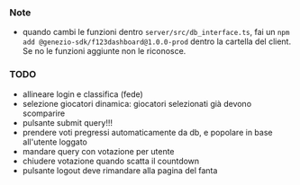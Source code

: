 ### Note
- quando cambi le funzioni dentro `server/src/db_interface.ts`, fai un `npm add @genezio-sdk/f123dashboard@1.0.0-prod` dentro la cartella del client. Se no le funzioni aggiunte non le riconosce.

### TODO
- allineare login e classifica (fede)
- selezione giocatori dinamica: giocatori selezionati già devono scomparire
- pulsante submit query!!!
- prendere voti pregressi automaticamente da db, e popolare in base all'utente loggato
- mandare query con votazione per utente
- chiudere votazione quando scatta il countdown
- pulsante logout deve rimandare alla pagina del fanta
